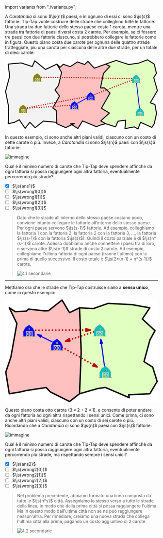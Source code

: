 import variants from "./variants.py";


A _Carotandia_ ci sono $\js{n}$ paesi, e in ognuno di essi ci sono $\js{s}$ fattorie.
Tip-Tap vuole costruire delle strade che colleghino tutte le fattorie.
Una strada tra due fattorie dello stesso paese costa $1$ carota, mentre una strada tra fattorie di paesi diversi costa $2$ carote.
Per esempio, se ci fossero tre paesi con due fattorie ciascuno, si potrebbero collegare le fattorie come in figura. Questo piano costa due carote per ognuna delle quattro strade tratteggiate, più una carota per ciascuna delle altre due strade, per un totale di dieci carote:

![esempio1](ex1.svg)

In questo esempio, ci sono anche altri piani validi, ciascuno con un costo di sette carote o più.
Invece, a _Carotandia_ ci sono $\js{n}$ paesi con $\js{s}$ fattorie:

![immagine](immagine.asy?v=variants.py)

Qual è il minimo numero di carote che Tip-Tap deve spendere affinché da ogni fattoria si possa raggiungere ogni altra fattoria, eventualmente percorrendo più strade?  

- [x] $\js{ans1}$
- [ ] $\js{wrong1[0]}$
- [ ] $\js{wrong1[1]}$
- [ ] $\js{wrong1[2]}$
- [ ] $\js{wrong1[3]}$

> Dato che le strade all'interno dello stesso paese costano poco, conviene intanto collegare le fattorie all'interno dello stesso paese. Per ogni paese servono $\js{s-1}$ fattorie. Ad esempio, colleghiamo la fattoria $1$ con la fattoria $2$, la fattoria $2$ con la fattoria $3$, ..., la fattoria $\js{s-1}$ con la fattoria $\js{s}$). Quindi il costo parziale è di $\js{n*(s-1)}$ carote.
> Adesso dobbiamo anche connettere i paesi tra di loro, e servono altre $\js{n-1}$ strade di costo $2$ carote. Ad esempio, colleghiamo l'ultima fattoria di ogni paese (tranne l'ultimo) con la prima di quello successivo. Il costo totale è $\js{2*(n-1) + n*(s-1)}$ carote.
>
> ![4.1 secondarie](4-1-secondarie.asy)

---

Mettiamo ora che le strade che Tip-Tap costruisce siano a **senso unico**, come in questo esempio:

![esempio1](ex2.svg)

Questo piano costa otto carote ($3 \times 2 + 2 \times 1$), e consente di poter andare da ogni fattoria ad ogni altra rispettando i sensi unici.
Come prima, ci sono anche altri piani validi, ciascuno con un costo di sei carote o più.
Ricordando che a _Carotandia_ ci sono $\js{n}$ paesi con $\js{s}$ fattorie:

![immagine](immagine.asy?v=variants.py)

Qual è il minimo numero di carote che Tip-Tap deve spendere affinché da ogni fattoria si possa raggiungere ogni altra fattoria, eventualmente percorrendo più strade, ma rispettando sempre i sensi unici?

- [x] $\js{ans2}$
- [ ] $\js{wrong2[0]}$
- [ ] $\js{wrong2[1]}$
- [ ] $\js{wrong2[2]}$
- [ ] $\js{wrong2[3]}$

> Nel problema precedente, abbiamo formato una linea composta da tutte le $\js{n*s}$ città. Assegniamo lo stesso verso a tutte le strade della linea, in modo che dalla prima città si possa raggiungere l'ultima. Ma in questo modo dall'ultima città non se ne può raggiungere nessun'altra. Per rimediare, creiamo una nuova strada che collega l'ultima città alla prima, pagando un costo aggiuntivo di $2$ carote.
>
> ![4.2 secondarie](4-2-secondarie.asy)
